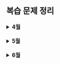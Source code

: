 ## 복습 문제 정리

<details>
  <summary><b>4월</b></summary>

| 날짜       | 유형                               | 상태 |
| ---------- | ---------------------------------- | ---- |
| 2025.04.02 | 문자열                             | ✅   |
| 2025.04.03 | 스택/큐                            | ✅   |
| 2025.04.04 | 정렬                               | ✅   |
| 2025.04.05 | 정렬 심화                          | ✅   |
| 2025.04.06 | 배열/문자열 + 조건 처리            | ✅   |
| 2025.04.07 | 문자열 → 배열 변환, 정렬, 합치기   | ✅   |
| 2025.04.08 | 완전탐색/브루트포스                | ✅   |
| 2025.04.09 | 조건문, 반복문 응용                | ✅   |
| 2025.04.10 | 배열 다루기 + 기본 연산            | ✅   |
| 2025.04.11 | 조건문 + 배열 응용                 | ✅   |
| 2025.04.12 | 문자열 + 조건 조합                 | ✅   |
| 2025.04.13 | 배열/문자열 + 조건 조합            | ✅   |
| 2025.04.14 | 완전탐색                           | ✅   |
| 2025.04.15 | 정렬                               | ✅   |
| 2025.04.16 | 약수, 배수, 나머지 연산 + 완전탐색 | ✅   |
| 2025.04.17 | 조건 + 반복문 심화                 | ✅   |
| 2025.04.18 | 완전탐색 + 정렬 조합               | ✅   |
| 2025.04.19 | 완전탐색 + 정렬 조합 + 조건 추가   | ✅   |
| 2025.04.20 | 스택/큐                            | ✅   |
| 2025.04.21 | 완전탐색 / 투포인터                | ✅   |
| 2025.04.22 | 문자열 조작 심화                   | ✅   |
| 2025.04.23 | 배열 순회 + 조건 처리              | ✅   |
| 2025.04.24 | 2차원 배열 탐색                    | ✅   |
| 2025.04.25 | 배열 정렬 응용                     | ✅   |
| 2025.04.26 | 완전탐색                           | ✅   |
| 2025.04.27 | 전체 복습                          | ✅   |
| 2025.04.28 | BFS                                | ✅   |
| 2025.04.29 | 완전탐색                           | ✅   |
| 2025.04.30 | BFS 심화                           | ✅   |

</details>

<br>

<details>
  <summary><b>5월</b></summary>

| 날짜       | 유형                                 | 상태 |
| ---------- | ------------------------------------ | ---- |
| 2025.05.01 | BFS 심화                             | ✅   |
| 2025.05.02 | 투포인터(슬라이딩 윈도우)            | ✅   |
| 2025.05.03 | 동적 프로그래밍(DP)                  | ✅   |
| 2025.05.04 | 주간복습                             | ✅   |
| 2025.05.05 | 기본누적합 + BFS 로직 복습           | ✅   |
| 2025.05.06 | 다익스트라(Dijkstra) + DFS 로직 복습 | ✅   |
| 2025.05.07 | KMP 알고리즘                         | ✅   |
| 2025.05.08 | DP 심화                              | ✅   |
| 2025.05.09 | 백트래킹 심화                        | ✅   |
| 2025.05.10 | 최장 증가 부분수열                   | ✅   |
| 2025.05.11 | 주간복습                             | ✅   |
| 2025.05.13 | 크루스칼 알고리즘                    | ✅   |
| 2025.05.14 | deque을 이용한 BFS                   | ✅   |
| 2025.05.15 | DP                                   | ✅   |
| 2025.05.16 | 백트래킹 + 가지치기(Pruning)         | ✅   |
| 2025.05.17 | LIS                                  | ✅   |
| 2025.05.18 | 기본틀 복습                          | ✅   |
| 2025.05.19 | 그리디 심화                          | ✅   |
| 2025.05.20 | MST                                  | ✅   |
| 2025.05.21 | 투포인터                             | ✅   |
| 2025.05.22 | 스택                                 | ✅   |
| 2025.05.23 | 투포인터(슬라이딩 윈도우)            | ✅   |
| 2025.05.24 | 카데인알고리즘                       | ✅   |
| 2025.05.25 | 해시맵                               | ✅   |
| 2025.05.26 | 그리디 심화                          | ✅   |
| 2025.05.27 | 격자 BFS/DFS                         | ✅   |
| 2025.05.28 | 다익스트라                           | ✅   |
| 2025.05.29 | 그래프                               | ✅   |
| 2025.05.30 | 해시맵+누적합                        | ✅   |
| 2025.05.31 | 격자 BFS                             | ✅   |

</details>

<br>

<details>
  <summary><b>6월</b></summary>

| 날짜       | 유형                     | 상태 |
| ---------- | ------------------------ | ---- |
| 2025.06.01 | BFS 심화(방문상태정의)   | ✅   |
| 2025.06.02 | DFS 백트래킹             | ✅   |
| 2025.06.03 | 비트마스크 BFS           | ✅   |
| 2025.06.04 | 투포인터                 | ✅   |
| 2025.06.05 | 투포인터                 | ✅   |
| 2025.06.06 | 투포인터 + dp            | ✅   |
| 2025.06.07 | 문자열(LCS)              | ✅   |
| 2025.06.08 | 문자열(LIS)              | ✅   |
| 2025.06.09 | 격자 BFS                 | ✅   |
| 2025.06.10 | KMP (Knuth–Morris–Pratt) | ✅   |
| 2025.06.11 | 투포인터 + index         | ✅   |
| 2025.06.12 | Union-Find               | ✅   |
| 2025.06.13 | MST                      | ✅   |
| 2025.06.14 | 해시 + 배열              | ✅   |
| 2025.06.15 | 문자열 처리 + 완전탐색   | ✅   |
| 2025.06.16 | 문자열 변형 + 반복문     | ✅   |
| 2025.06.17 | 정렬 + 조건 필터링       | ✅   |
| 2025.06.18 | 문자열 조합 + Set        | ✅   |
| 2025.06.19 | 배열 순회 + 조건 필터링  | ✅   |

</details>
